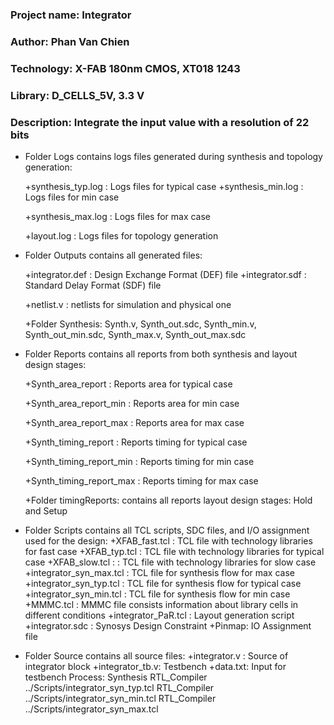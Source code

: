 ### Project name: Integrator
### Author: Phan Van Chien
### Technology: X-FAB 180nm CMOS, XT018 1243
### Library: D_CELLS_5V, 3.3 V
### Description: Integrate the input value with a resolution of 22 bits


- Folder Logs contains logs files generated during synthesis and topology generation: 

	+synthesis_typ.log : Logs files for typical case
	+synthesis_min.log : Logs files for min case

	+synthesis_max.log : Logs files for max case

	+layout.log	   : Logs files for topology generation 
- Folder Outputs contains all generated files:

	+integrator.def :  Design Exchange Format (DEF) file
	+integrator.sdf	:  Standard Delay Format (SDF) file

	+netlist.v      :  netlists for simulation and physical one

	+Folder Synthesis: Synth.v, Synth_out.sdc, Synth_min.v, Synth_out_min.sdc, Synth_max.v, Synth_out_max.sdc
- Folder Reports contains all reports from both synthesis and layout design stages:

	+Synth_area_report     : Reports area for typical case

	+Synth_area_report_min : Reports area for min case

	+Synth_area_report_max : Reports area for max case

	+Synth_timing_report     : Reports timing for typical case

	+Synth_timing_report_min : Reports timing for min case

	+Synth_timing_report_max : Reports timing for max case

	+Folder timingReports: contains all reports layout design stages: Hold and Setup 
- Folder Scripts contains all TCL scripts, SDC files, and I/O assignment used for the design:
	+XFAB_fast.tcl : TCL file with technology libraries for fast case 
	+XFAB_typ.tcl  : TCL file with technology libraries for typical case
	+XFAB_slow.tcl : : TCL file with technology libraries for slow case
	+integrator_syn_max.tcl : TCL file for synthesis flow for max case
	+integrator_syn_typ.tcl : TCL file for synthesis flow for typical case
	+integrator_syn_min.tcl : TCL file for synthesis flow for min case
	+MMMC.tcl : MMMC file consists information about library cells in different conditions
	+integrator_PaR.tcl : Layout generation script
	+integrator.sdc : Synosys Design Constraint
	+Pinmap:   IO Assignment file
- Folder Source contains all source files:
	+integrator.v : Source of integrator block
	+integrator_tb.v: Testbench
	+data.txt: Input for testbench
Process:
Synthesis
	RTL_Compiler ../Scripts/integrator_syn_typ.tcl
	RTL_Compiler ../Scripts/integrator_syn_min.tcl
	RTL_Compiler ../Scripts/integrator_syn_max.tcl
